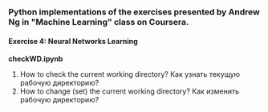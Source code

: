 ### Python implementations of the exercises presented by Andrew Ng in "Machine Learning" class on Coursera.

#### Exercise 4: Neural Networks Learning  

   **checkWD.ipynb**  
1. How to check the current working directory? Как узнать текущую рабочую директорию?  
2. How to change (set) the current working directory? Как изменить рабочую директорию?



